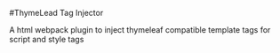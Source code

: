 #ThymeLead Tag Injector

A html webpack plugin to inject thymeleaf compatible template tags for script and style tags